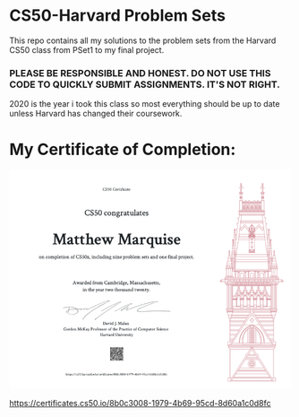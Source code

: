 # CS50-Harvard Problem Sets
This repo contains all my solutions to the problem sets from the Harvard CS50 class from PSet1 to my final project. 

### PLEASE BE RESPONSIBLE AND HONEST. DO NOT USE THIS CODE TO QUICKLY SUBMIT ASSIGNMENTS. IT'S NOT RIGHT.


2020 is the year i took this class so most everything should be up to date unless Harvard has changed their coursework.

# My Certificate of Completion:
![Matthew's CS50x Certificate of Completion](https://github.com/MattMarquise/CS50-Harvard/blob/master/Certificate/certificateofcompletion.png)

https://certificates.cs50.io/8b0c3008-1979-4b69-95cd-8d60a1c0d8fc
